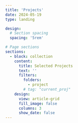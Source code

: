 ```yaml
---
title: 'Projects'
date: 2024-05-19
type: landing

design:
  # Section spacing
  spacing: '5rem'

# Page sections
sections:
  - block: collection
    content:
      title: Selected Projects
      text: ''
      filters:
        folders:
          - project
        # tag: "current_proj"
    design:
      view: article-grid
      fill_image: false
      columns: 3
      show_date: false
---
```

